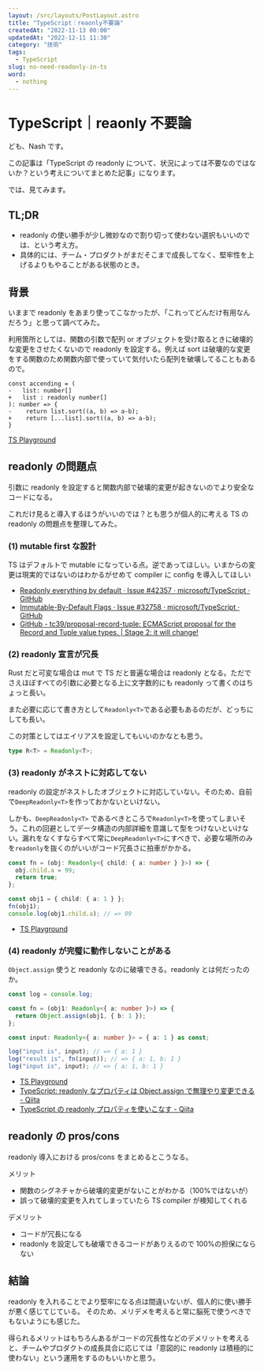 ```yaml
---
layout: /src/layouts/PostLayout.astro
title: "TypeScript｜reaonly不要論"
createdAt: "2022-11-13 00:00"
updatedAt: "2022-12-11 11:30"
category: "技術"
tags:
  - TypeScript
slug: no-need-readonly-in-ts
word:
  - nothing
---
```


# TypeScript｜reaonly 不要論

ども、Nash です。

この記事は「TypeScript の readonly について、状況によっては不要なのではないか？という考えについてまとめた記事」になります。

では、見てみます。

## TL;DR

- readonly の使い勝手が少し微妙なので割り切って使わない選択もいいのでは、という考え方。
- 具体的には、チーム・プロダクトがまだそこまで成長してなく、堅牢性を上げるよりもやることがある状態のとき。

## 背景

いままで readonly をあまり使ってこなかったが、「これってどんだけ有用なんだろう」と思って調べてみた。

利用箇所としては、関数の引数で配列 or オブジェクトを受け取るときに破壊的な変更をさせたくないので readonly を設定する。例えば sort は破壊的な変更をする関数のため関数内部で使っていて気付いたら配列を破壊してることもあるので。

```git
const accending = (
-   list: number[]
+   list : readonly number[]
): number => {
-    return list.sort((a, b) => a-b);
+    return [...list].sort((a, b) => a-b);
}
```

[TS Playground](https://www.typescriptlang.org/play?#code/N4KABBYMYPYHYGcAuYCGUoFM4BMCWcA5mALxgAUANnsgFxhwCuAtgEaYBOA2gLoCUYekzadepAHxhQkGR0xJGHOGGrIAdAhgck5cqgA0YVgJKTUAWmPhIAXxDWIsRClUoyXAIyGPABh+GAJkMATmCeAG4HaHhkMDkERko3NAxsfCIqGiQ+SJknTUpMNUoYQnIAIi4cVCJOHnLDcvjElBoGuMwEpIEAeh7TME9AkODvPx4o-JhC4tKKqprCOvby1zAaMHbXAQg+gaGwILBQsZ8JuxBpSHyUdCxcAmIyTLoO1Bx4SgBPBhZ2bn4gl+IgBEikUUgcgUSkGajhrh4Gi0Oj0hmMYIsVhkFzyMRcWVIgy8YF8-kOIwikzxHS6yTuaUeL2yuWuMWmRRKZUqCFQADNMPVGs0kusEJtDMLsmA9pIDkcTiTxlTEOzZlyuDz+YLNmsNlssjtpf1ZcTScNjud7EA)

## readonly の問題点

引数に readonly を設定すると関数内部で破壊的変更が起きないのでより安全なコードになる。

これだけ見ると導入するほうがいいのでは？とも思うが個人的に考える TS の readonly の問題点を整理してみた。

### (1) mutable first な設計

TS はデフォルトで mutable になっている点。逆であってほしい。いまからの変更は現実的ではないのはわかるがせめて compiler に config を導入してほしい

- [Readonly everything by default · Issue #42357 · microsoft/TypeScript · GitHub](https://github.com/microsoft/TypeScript/issues/42357)
- [Immutable-By-Default Flags · Issue #32758 · microsoft/TypeScript · GitHub](https://github.com/microsoft/TypeScript/issues/32758)
- [GitHub - tc39/proposal-record-tuple: ECMAScript proposal for the Record and Tuple value types. | Stage 2: it will change!](https://github.com/tc39/proposal-record-tuple)

### (2) readonly 宣言が冗長

Rust だと可変な場合は mut で TS だと普遍な場合は readonly となる。ただでさえほぼすべての引数に必要となる上に文字数的にも readonly って書くのはちょっと長い。

また必要に応じて書き方として`Readonly<T>`である必要もあるのだが、どっちにしても長い。

この対策としてはエイリアスを設定してもいいのかなとも思う。

```ts
type R<T> = Readonly<T>;
```

### (3) readonly がネストに対応してない

readonly の設定がネストしたオブジェクトに対応していない。そのため、自前で`DeepReadonly<T>`を作っておかないといけない。

しかも、`DeepReadonly<T>` であるべきところで`Readonly<T>`を使ってしまいそう。これの回避としてデータ構造の内部詳細を意識して型をつけないといけない。漏れをなくすならすべて常に`DeepReadonly<T>`にすべきで、必要な場所のみを`readonly`を抜くのがいいがコード冗長さに拍車がかかる。

```ts
const fn = (obj: Readonly<{ child: { a: number } }>) => {
  obj.child.a = 99;
  return true;
};

const obj1 = { child: { a: 1 } };
fn(obj1);
console.log(obj1.child.a); // => 99
```

- [TS Playground](https://www.typescriptlang.org/play?ts=4.9.0-dev.20221007&ssl=8&ssc=35&pln=1&pc=1#code/MYewdgzgLgBAZmGBeGAKEAjAVgLhgJQFMBDAE3ABsBPAHgG8ZgALASwtLweLzAFcBbDIQBOMAL5iAfAEpkkmHQBQMFTExYAdMzakNxZDACchgNzLVwwlF7DEUYb0JmxixaEix1ARgMNt7ThhuGB8xcUUEdGwvaTdwCBAKQg0KEABzKKwvLVZ2PVkAegK5I0NXIA)

### (4) readonly が完璧に動作しないことがある

`Object.assign` 使うと readonly なのに破壊できる。readonly とは何だったのか。

```ts
const log = console.log;

const fn = (obj1: Readonly<{ a: number }>) => {
  return Object.assign(obj1, { b: 1 });
};

const input: Readonly<{ a: number }> = { a: 1 } as const;

log("input is", input); // => { a: 1 }
log("result is", fn(input)); // => { a: 1, b: 1 }
log("input is", input); // => { a: 1, b: 1 }
```

- [TS Playground](https://www.typescriptlang.org/play?ts=4.8.4#code/MYewdgzgLgBANiA5jAvDUkRwKYDoGIDcAUMRtDAGZiowAUIARgFYCMAXDAErYCGAJuDgBPADwBvXpzABXALaNsAJwC+APgCUqNTHHEYBmEuxQZSmgHkW2YFFy8IEAJaIwDFqwA0uxp1YqNQkMYYhVSclgnMAAHGShOHgEhMUlpeUVVHTRUmH8YB3RwaBJiAjoAIijYyIhy7yq4wOCDAHoW7V18vxgwsvLjCBk4GrqDajoGqA0tNo7xLtzvX1ye0qQKyZgnWvqYxubW9pQdealFmGXWVaA)
- [TypeScript: readonly なプロパティは Object.assign で無理やり変更できる - Qiita](https://qiita.com/suin/items/97247695ded57c927316)
- [TypeScript の readonly プロパティを使いこなす - Qiita](https://qiita.com/uhyo/items/0fd033ff1aed9b4b32dd#%E5%9E%8B%E3%82%B7%E3%82%B9%E3%83%86%E3%83%A0%E3%81%A8%E3%81%AE%E9%96%A2%E4%BF%82%E6%B3%A8%E6%84%8F%E7%82%B9)

## readonly の pros/cons

readonly 導入における pros/cons をまとめるとこうなる。

メリット

- 関数のシグネチャから破壊的変更がないことがわかる（100%ではないが）
- 誤って破壊的変更を入れてしまっていたら TS compiler が検知してくれる

デメリット

- コードが冗長になる
- readonly を設定しても破壊できるコードがありえるので 100%の担保にならない

## 結論

readonly を入れることでより堅牢になる点は間違いないが、個人的に使い勝手が悪く感じてじている。
そのため、メリデメを考えると常に脳死で使うべきでもないようにも感じた。

得られるメリットはもちろんあるがコードの冗長性などのデメリットを考えると、チームやプロダクトの成長具合に応じては「意図的に readonly は積極的に使わない」という運用をするのもいいかと思う。
